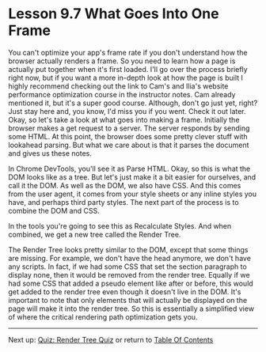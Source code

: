 # Lesson 9.7 What Goes Into One Frame

You can't optimize your app's frame rate if you don't understand how the browser actually renders a frame. So you need to learn how a page is actually put together when it's first loaded. I'll go over the process briefly right now, but if you want a more in-depth look at how the page is built I highly recommend checking out the link to Cam's and Ilia's website performance optimization course in the instructor notes. Cam already mentioned it, but it's a super good course. Although, don't go just yet, right? Just stay here and, you know, I'd miss you if you went. Check it out later. Okay, so let's take a look at what goes into making a frame. Initially the browser makes a get request to a server. The server responds by sending some HTML. At this point, the browser does some pretty clever stuff with lookahead parsing. But what we care about is that it parses the document and gives us these notes. 

In Chrome DevTools, you'll see it as Parse HTML. Okay, so this is what the DOM looks like as a tree. But let's just make it a bit easier for ourselves, and call it the DOM. As well as the DOM, we also have CSS. And this comes from the user agent, it comes from your style sheets or any inline styles you have, and perhaps third party styles. The next part of the process is to combine the DOM and CSS. 

In the tools you're going to see this as Recalculate Styles. And when combined, we get a new tree called the Render Tree. 

The Render Tree looks pretty similar to the DOM, except that some things are missing. For example, we don't have the head anymore, we don't have any scripts. In fact, if we had some CSS that set the section paragraph to display none, then it would be removed from the render tree. Equally if we had some CSS that added a pseudo element like after or before, this would get added to the render tree even though it doesn't live in the DOM. It's important to note that only elements that will actually be displayed on the page will make it into the render tree. So this is essentially a simplified view of where the critical rendering path optimization gets you.

- - -
Next up: [Quiz: Render Tree Quiz](ND024_Part4_Lesson09_08.md) or return to [Table Of Contents](./ND024_TableOfContents.md)

